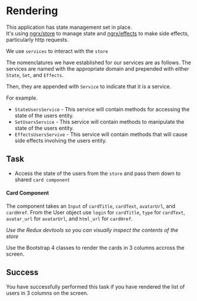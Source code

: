 # Rendering

This application has state management set in place. <br />
It's using [ngrx/store][store] to manage state and [ngrx/effects][effects] to make side effects,
particularly http requests. <br />

We use `services` to interact with the `store`

The nomenclatures we have established for our services are as follows.
The services are named with the appropriate domain and prepended with either `State`, `Set`, and `Effects`. 

Then, they are appended with `Service` to indicate that it is a service.

For example. 
* `StateUsersService` - This service will contain methods for accessing the state of the users entity.
* `SetUsersService` - This service will contain methods to manipulate the state of the users entity.
* `EffectsUsersServive` - This service will contain methods that will cause side effects involving the users entity.

## Task
* Access the state of the users from the `store` and pass them down to shared `card component`

#### Card Component
The component takes an `Input` of `cardTitle`, `cardText`, `avatarUrl`, and `cardHref`.
From the User object use `login` for `cardTitle`, `type` for `cardText`, `avatar_url` 
for `avatarUrl`, and `html_url` for `cardHref`.

_Use the Redux devtools so you can visually inspect the contents of the store_

Use the Bootstrap 4 classes to render the cards in 3 columns accross the screen.

## Success
You have successfully performed this task if you have rendered the list of users in 3 columns on the screen.

[store]: https://github.com/ngrx/platform/blob/master/docs/store/README.md
[effects]: https://github.com/ngrx/platform/blob/master/docs/effects/README.md
